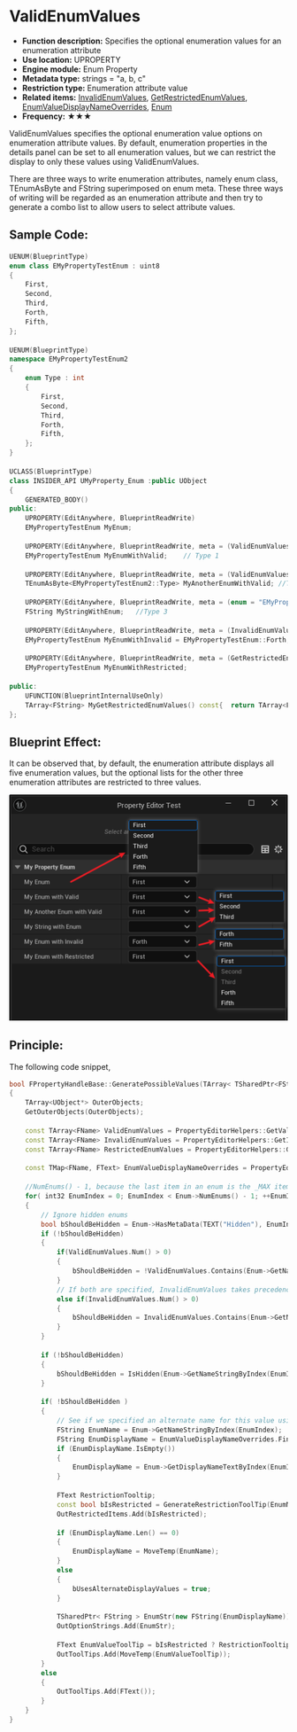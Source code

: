 # ValidEnumValues

- **Function description:** Specifies the optional enumeration values for an enumeration attribute
- **Use location:** UPROPERTY
- **Engine module:** Enum Property
- **Metadata type:** strings = "a, b, c"
- **Restriction type:** Enumeration attribute value
- **Related items:** [InvalidEnumValues](../InvalidEnumValues.md), [GetRestrictedEnumValues](../GetRestrictedEnumValues.md), [EnumValueDisplayNameOverrides](../EnumValueDisplayNameOverrides/EnumValueDisplayNameOverrides.md), [Enum](../Enum.md)
- **Frequency:** ★★★

ValidEnumValues specifies the optional enumeration value options on enumeration attribute values. By default, enumeration properties in the details panel can be set to all enumeration values, but we can restrict the display to only these values using ValidEnumValues.

There are three ways to write enumeration attributes, namely enum class, TEnumAsByte and FString superimposed on enum meta. These three ways of writing will be regarded as an enumeration attribute and then try to generate a combo list to allow users to select attribute values.

## Sample Code:

```cpp
UENUM(BlueprintType)
enum class EMyPropertyTestEnum : uint8
{
	First,
	Second,
	Third,
	Forth,
	Fifth,
};

UENUM(BlueprintType)
namespace EMyPropertyTestEnum2
{
	enum Type : int
	{
		First,
		Second,
		Third,
		Forth,
		Fifth,
	};
}

UCLASS(BlueprintType)
class INSIDER_API UMyProperty_Enum :public UObject
{
	GENERATED_BODY()
public:
	UPROPERTY(EditAnywhere, BlueprintReadWrite)
	EMyPropertyTestEnum MyEnum;

	UPROPERTY(EditAnywhere, BlueprintReadWrite, meta = (ValidEnumValues = "First,Second,Third"))
	EMyPropertyTestEnum MyEnumWithValid;	// Type 1

	UPROPERTY(EditAnywhere, BlueprintReadWrite, meta = (ValidEnumValues = "First,Second,Third"))
	TEnumAsByte<EMyPropertyTestEnum2::Type> MyAnotherEnumWithValid;	//Type 2

	UPROPERTY(EditAnywhere, BlueprintReadWrite, meta = (enum = "EMyPropertyTestEnum"))
	FString MyStringWithEnum;	//Type 3

	UPROPERTY(EditAnywhere, BlueprintReadWrite, meta = (InvalidEnumValues = "First,Second,Third"))
	EMyPropertyTestEnum MyEnumWithInvalid = EMyPropertyTestEnum::Forth;

	UPROPERTY(EditAnywhere, BlueprintReadWrite, meta = (GetRestrictedEnumValues = "MyGetRestrictedEnumValues"))
	EMyPropertyTestEnum MyEnumWithRestricted;

public:
	UFUNCTION(BlueprintInternalUseOnly)
	TArray<FString> MyGetRestrictedEnumValues() const{	return TArray<FString>{"Second","Third"};}
};
```

## Blueprint Effect:

It can be observed that, by default, the enumeration attribute displays all five enumeration values, but the optional lists for the other three enumeration attributes are restricted to three values.

![Untitled](Untitled.png)

## Principle:

The following code snippet,

```cpp
bool FPropertyHandleBase::GeneratePossibleValues(TArray< TSharedPtr<FString> >& OutOptionStrings, TArray< FText >& OutToolTips, TArray<bool>& OutRestrictedItems)
{
	TArray<UObject*> OuterObjects;
	GetOuterObjects(OuterObjects);

	const TArray<FName> ValidEnumValues = PropertyEditorHelpers::GetValidEnumsFromPropertyOverride(Property, Enum);
	const TArray<FName> InvalidEnumValues = PropertyEditorHelpers::GetInvalidEnumsFromPropertyOverride(Property, Enum);
	const TArray<FName> RestrictedEnumValues = PropertyEditorHelpers::GetRestrictedEnumsFromPropertyOverride(OuterObjects, Property, Enum);

	const TMap<FName, FText> EnumValueDisplayNameOverrides = PropertyEditorHelpers::GetEnumValueDisplayNamesFromPropertyOverride(Property, Enum);

	//NumEnums() - 1, because the last item in an enum is the _MAX item
	for( int32 EnumIndex = 0; EnumIndex < Enum->NumEnums() - 1; ++EnumIndex )
	{
		// Ignore hidden enums
		bool bShouldBeHidden = Enum->HasMetaData(TEXT("Hidden"), EnumIndex ) || Enum->HasMetaData(TEXT("Spacer"), EnumIndex );
		if (!bShouldBeHidden)
		{
			if(ValidEnumValues.Num() > 0)
			{
				bShouldBeHidden = !ValidEnumValues.Contains(Enum->GetNameByIndex(EnumIndex));
			}
			// If both are specified, InvalidEnumValues takes precedence
			else if(InvalidEnumValues.Num() > 0)
			{
				bShouldBeHidden = InvalidEnumValues.Contains(Enum->GetNameByIndex(EnumIndex));
			}
		}

		if (!bShouldBeHidden)
		{
			bShouldBeHidden = IsHidden(Enum->GetNameStringByIndex(EnumIndex));
		}

		if( !bShouldBeHidden )
		{
			// See if we specified an alternate name for this value using metadata
			FString EnumName = Enum->GetNameStringByIndex(EnumIndex);
			FString EnumDisplayName = EnumValueDisplayNameOverrides.FindRef(Enum->GetNameByIndex(EnumIndex)).ToString();
			if (EnumDisplayName.IsEmpty())
			{
				EnumDisplayName = Enum->GetDisplayNameTextByIndex(EnumIndex).ToString();
			}

			FText RestrictionTooltip;
			const bool bIsRestricted = GenerateRestrictionToolTip(EnumName, RestrictionTooltip) || RestrictedEnumValues.Contains(Enum->GetNameByIndex(EnumIndex));
			OutRestrictedItems.Add(bIsRestricted);

			if (EnumDisplayName.Len() == 0)
			{
				EnumDisplayName = MoveTemp(EnumName);
			}
			else
			{
				bUsesAlternateDisplayValues = true;
			}

			TSharedPtr< FString > EnumStr(new FString(EnumDisplayName));
			OutOptionStrings.Add(EnumStr);

			FText EnumValueToolTip = bIsRestricted ? RestrictionTooltip : Enum->GetToolTipTextByIndex(EnumIndex);
			OutToolTips.Add(MoveTemp(EnumValueToolTip));
		}
		else
		{
			OutToolTips.Add(FText());
		}
	}
}
```